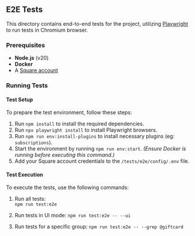 ## E2E Tests

This directory contains end-to-end tests for the project, utilizing [Playwright](https://playwright.dev) to run tests in Chromium browser.

### Prerequisites
- **Node.js** (v20)
- **Docker**
- A [Square account](https://app.squareup.com/signup)

### Running Tests
#### Test Setup
To prepare the test environment, follow these steps:
1. Run `npm install` to install the required dependencies.
2. Run `npx playwright install` to install Playwright browsers.
3. Run `npm run env:install-plugins` to install necessary plugins (eg: `subscriptions`).
4. Start the environment by running `npm run env:start`. *(Ensure Docker is running before executing this command.)*
5. Add your Square account credentials to the `/tests/e2e/config/.env` file.

#### Test Execution
To execute the tests, use the following commands:

1. Run all tests:  
`npm run test:e2e`

2. Run tests in UI mode:
`npm run test:e2e -- --ui`

3. Run tests for a specific group:
`npm run test:e2e -- --grep @giftcard`
